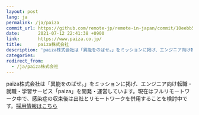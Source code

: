 ```yaml
---
layout: post
lang: ja
permalink: /ja/paiza
commit_url: https://github.com/remote-jp/remote-in-japan/commit/10eebb5f9c625af1bb7038e9bd84fb44e9cdf214
date:       2021-07-12 22:41:38 +0900
link:       https://www.paiza.co.jp/
title:      paiza株式会社
description: 'paiza株式会社は「異能をのばせ。」をミッションに掲げ、エンジニア向け転職・就職・学習サービス「paiza」を開発・運営しています。現在はフルリモートワーク中で、感染症の収束後は出社とリモートワークを併用することを検討中です。採用情報はこちら'
categories: 
redirect_from:
  - /ja/paiza株式会社
---
```


<p>paiza株式会社は「異能をのばせ。」をミッションに掲げ、エンジニア向け転職・就職・学習サービス「paiza」を開発・運営しています。現在はフルリモートワーク中で、感染症の収束後は出社とリモートワークを併用することを検討中です。<a href="https://www.paiza.co.jp/recruit/">採用情報はこちら</a></p>
